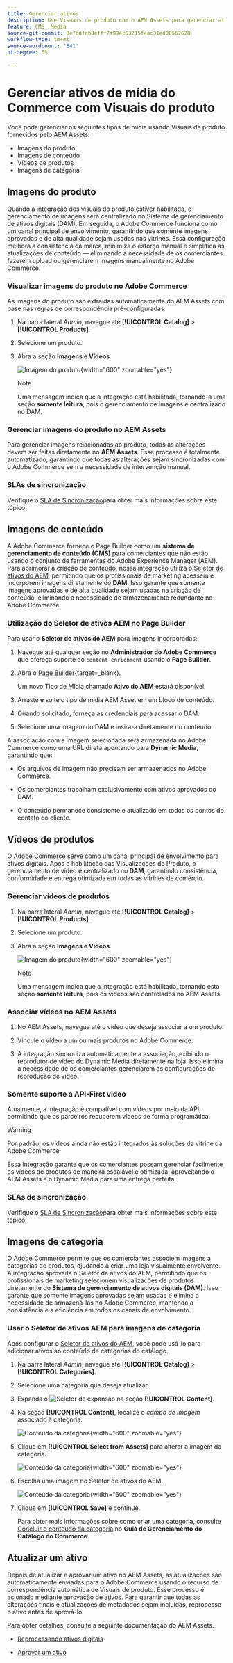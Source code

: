 ```yaml
---
title: Gerenciar ativos
description: Use Visuais de produto com o AEM Assets para gerenciar ativos de mídia para sua loja.
feature: CMS, Media
source-git-commit: 0e7bdfab3efff7f994c63215f4ac31ed00562628
workflow-type: tm+mt
source-wordcount: '841'
ht-degree: 0%

---
```



# Gerenciar ativos de mídia do Commerce com Visuais do produto

<!--In ACAP-844, this topic was linked to from the Commerce Admin products images and videos when the Assets integration is enabled. If the URL to the topic changes, be sure to add a redirect.-->

Você pode gerenciar os seguintes tipos de mídia usando Visuais de produto fornecidos pelo AEM Assets:

* Imagens do produto
* Imagens de conteúdo
* Vídeos de produtos
* Imagens de categoria

## Imagens do produto

Quando a integração dos visuais do produto estiver habilitada, o gerenciamento de imagens será centralizado no Sistema de gerenciamento de ativos digitais (DAM). Em seguida, o Adobe Commerce funciona como um canal principal de envolvimento, garantindo que somente imagens aprovadas e de alta qualidade sejam usadas nas vitrines. Essa configuração melhora a consistência da marca, minimiza o esforço manual e simplifica as atualizações de conteúdo — eliminando a necessidade de os comerciantes fazerem upload ou gerenciarem imagens manualmente no Adobe Commerce.

### Visualizar imagens do produto no Adobe Commerce

As imagens do produto são extraídas automaticamente do AEM Assets com base nas regras de correspondência pré-configuradas:

1. Na barra lateral _Admin_, navegue até **[!UICONTROL Catalog]** > **[!UICONTROL Products]**.

1. Selecione um produto.

1. Abra a seção **Imagens e Vídeos**.

   ![Imagem do produto](assets/product-image.png){width="600" zoomable="yes"}

   >[!NOTE]
   >
   > Uma mensagem indica que a integração está habilitada, tornando-a uma seção **somente leitura**, pois o gerenciamento de imagens é centralizado no DAM.

### Gerenciar imagens do produto no AEM Assets

Para gerenciar imagens relacionadas ao produto, todas as alterações devem ser feitas diretamente no **AEM Assets**. Esse processo é totalmente automatizado, garantindo que todas as alterações sejam sincronizadas com o Adobe Commerce sem a necessidade de intervenção manual.

### SLAs de sincronização

Verifique o [SLA de Sincronização](get-started/setup-synchronization.md#synchronization-sla)para obter mais informações sobre este tópico.

## Imagens de conteúdo

A Adobe Commerce fornece o Page Builder como um **sistema de gerenciamento de conteúdo (CMS)** para comerciantes que não estão usando o conjunto de ferramentas do Adobe Experience Manager (AEM). Para aprimorar a criação de conteúdo, nossa integração utiliza o [Seletor de ativos do AEM](synchronize/asset-selector-integration.md), permitindo que os profissionais de marketing acessem e incorporem imagens diretamente do **DAM**. Isso garante que somente imagens aprovadas e de alta qualidade sejam usadas na criação de conteúdo, eliminando a necessidade de armazenamento redundante no Adobe Commerce.

### Utilização do Seletor de ativos AEM no Page Builder

Para usar o **Seletor de ativos do AEM** para imagens incorporadas:

1. Navegue até qualquer seção no **Administrador do Adobe Commerce** que ofereça suporte ao `content enrichment` usando o **Page Builder**.

1. Abra o [Page Builder](https://developer.adobe.com/commerce/frontend-core/page-builder/){target=_blank}.

   Um novo Tipo de Mídia chamado **Ativo do AEM** estará disponível.

1. Arraste e solte o tipo de mídia AEM Asset em um bloco de conteúdo.

1. Quando solicitado, forneça as credenciais para acessar o DAM.

1. Selecione uma imagem do DAM e insira-a diretamente no conteúdo.

A associação com a imagem selecionada será armazenada no Adobe Commerce como uma URL direta apontando para **Dynamic Media**, garantindo que:

* Os arquivos de imagem não precisam ser armazenados no Adobe Commerce.

* Os comerciantes trabalham exclusivamente com ativos aprovados do DAM.

* O conteúdo permanece consistente e atualizado em todos os pontos de contato do cliente.

## Vídeos de produtos

O Adobe Commerce serve como um canal principal de envolvimento para ativos digitais. Após a habilitação das Visualizações de Produto, o gerenciamento de vídeo é centralizado no **DAM**, garantindo consistência, conformidade e entrega otimizada em todas as vitrines de comércio.

### Gerenciar vídeos de produtos

1. Na barra lateral _Admin_, navegue até **[!UICONTROL Catalog]** > **[!UICONTROL Products]**.

1. Selecione um produto.

1. Abra a seção **Imagens e Vídeos**.

   ![Imagem do produto](assets/product-image.png){width="600" zoomable="yes"}

   >[!NOTE]
   >
   > Uma mensagem indica que a integração está habilitada, tornando esta seção **somente leitura**, pois os vídeos são controlados no AEM Assets.

### Associar vídeos no AEM Assets

1. No AEM Assets, navegue até o vídeo que deseja associar a um produto.

1. Vincule o vídeo a um ou mais produtos no Adobe Commerce.

1. A integração sincroniza automaticamente a associação, exibindo o reprodutor de vídeo do Dynamic Media diretamente na loja. Isso elimina a necessidade de os comerciantes gerenciarem as configurações de reprodução de vídeo.

### Somente suporte a API-First video

Atualmente, a integração é compatível com vídeos por meio da API, permitindo que os parceiros recuperem vídeos de forma programática.

>[!WARNING]
>
> Por padrão, os vídeos ainda não estão integrados às soluções da vitrine da Adobe Commerce.

Essa integração garante que os comerciantes possam gerenciar facilmente os vídeos de produtos de maneira escalável e otimizada, aproveitando o AEM Assets e o Dynamic Media para uma entrega perfeita.

### SLAs de sincronização

Verifique o [SLA de Sincronização](get-started/setup-synchronization.md#synchronization-sla)para obter mais informações sobre este tópico.

## Imagens de categoria

O Adobe Commerce permite que os comerciantes associem imagens a categorias de produtos, ajudando a criar uma loja visualmente envolvente. A integração aproveita o Seletor de ativos do AEM, permitindo que os profissionais de marketing selecionem visualizações de produtos diretamente do **Sistema de gerenciamento de ativos digitais (DAM)**. Isso garante que somente imagens aprovadas sejam usadas e elimina a necessidade de armazená-las no Adobe Commerce, mantendo a consistência e a eficiência em todos os canais de envolvimento.

### Usar o Seletor de ativos AEM para imagens de categoria

Após configurar o [Seletor de ativos do AEM](synchronize/asset-selector-integration.md), você pode usá-lo para adicionar ativos ao conteúdo de categorias do catálogo.

1. Na barra lateral _Admin_, navegue até **[!UICONTROL Catalog]** > **[!UICONTROL Categories]**.

1. Selecione uma categoria que deseja atualizar.

1. Expanda o ![Seletor de expansão](../assets/icon-display-expand.png) na seção **[!UICONTROL Content]**.

1. Na seção **[!UICONTROL Content]**, localize o *campo de imagem* associado à categoria.

   ![Conteúdo da categoria](assets/category-asset.png){width="600" zoomable="yes"}

1. Clique em **[!UICONTROL Select from Assets]** para alterar a imagem da categoria.

   ![Conteúdo da categoria](assets/asset-view.png){width="600" zoomable="yes"}

1. Escolha uma imagem no Seletor de ativos do AEM.

   ![Conteúdo da categoria](assets/select-image.png){width="600" zoomable="yes"}

1. Clique em **[!UICONTROL Save]** e continue.

   Para obter mais informações sobre como criar uma categoria, consulte [Concluir o conteúdo da categoria](https://experienceleague.adobe.com/pt-br/docs/commerce-admin/catalog/categories/create/category-create#step-3-complete-the-category-content) no **Guia de Gerenciamento do Catálogo do Commerce**.

## Atualizar um ativo

Depois de atualizar e aprovar um ativo no AEM Assets, as atualizações são automaticamente enviadas para o Adobe Commerce usando o recurso de correspondência automática de Visuais de produto. Esse processo é acionado mediante aprovação de ativos. Para garantir que todas as alterações finais e atualizações de metadados sejam incluídas, reprocesse o ativo antes de aprová-lo.

Para obter detalhes, consulte a seguinte documentação do AEM Assets.

* [Reprocessando ativos digitais](https://experienceleague.adobe.com/pt-br/docs/experience-manager-cloud-service/content/assets/manage/reprocessing)

* [Aprovar um ativo](https://experienceleague.adobe.com/pt-br/docs/experience-manager-cloud-service/content/assets/dynamicmedia/dynamic-media-open-apis/approve-assets)
